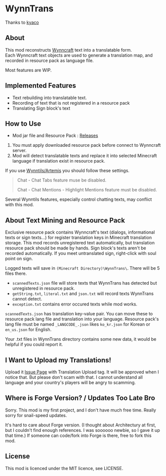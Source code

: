 # WynnTrans

Thanks to [kyaco](https://github.com/kyaco/WynnTextReplacer)

## About

This mod reconstructs [Wynncraft](https://wynncraft.com/) text into a translatable form.
<br>
Each Wynncraft text objects are used to generate a translation map, and recorded in resource pack as language file.

Most features are WIP.

## Implemented Features

- Text rebuilding into translatable text.
- Recording of text that is not registered in a resource pack
- Translating Sign block's text

## How to Use

- Mod jar file and Resource Pack : [Releases](https://github.com/Hexagreen/WynnTrans/releases)

1. You must apply downloaded resource pack before connect to Wynncraft server.
2. Mod will detect translatable texts and replace it into selected Minecraft language if translation exist in resource pack.

If you use [Wynntils/Artemis](https://github.com/Wynntils/Artemis) you should follow these settings.
> Chat - Chat Tabs feature muse be disabled.
>
> Chat - Chat Mentions - Highlight Mentions feature must be disabled.

Several Wynntils features, especially control chatting texts, may conflict with this mod.

## About Text Mining and Resource Pack

Exclusive resource pack contains Wynncraft's text (dialogs, informational texts or sign texts...) for register translation keys in Minecraft translation storage.
This mod records unregistered text automatically, but translation resource pack should be made by hands.
Sign block's texts aren't be recorded automatically. If you meet untranslated sign, right-click with soul point on sign.

Logged texts will save in `(Minecraft Directory)\WynnTrans\`. There will be 5 files there.
- `scannedTexts.json` file will store texts that WynnTrans has detected but unregistered in resource pack.
- `getString.txt`, `literal.txt` and `json.txt` will record texts WynnTrans cannot detect.
- `exception.txt` contains error occured texts while mod works.

`scannedTexts.json` has translation key-value pair. You can move these to resource pack lang file and translation into your language.
Resource pack's lang file must be named `_LANGCODE_.json` likes `ko_kr.json` for Korean or `en_us.json` for English.

Your .txt files in WynnTrans directory contains some new data, it would be helpful if you could report it.

## I Want to Upload my Translations!

Upload it [Issue Page](https://github.com/Hexagreen/WynnTrans/issues) with Translation Upload tag.
It will be approved when I notice that.
But please don't scam with that. I cannot understand all language and your country's players will be angry to scamming.

## Where is Forge Version? / Updates Too Late Bro

Sorry. This mod is my first project, and I don't have much free time. Really sorry for snail-speed updates.

It's hard to care about Forge version.
(I thought about Architectury at first, but I couldn't find enough references. I was soooooo newbie, so I gave it up that time.)
If someone can code/fork into Forge is there, free to fork this mod.

## License

This mod is licenced under the MIT licence, see LICENSE.
